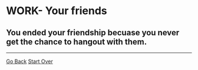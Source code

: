 # WORK- Your friends
## You ended your friendship becuase you never get the chance to hangout with them.
---
[Go Back](good1.md)
[Start Over](../home.md)
